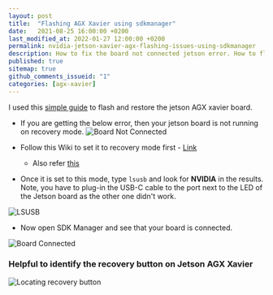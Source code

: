 ```yaml
---
layout: post
title:  "Flashing AGX Xavier using sdkmanager"
date:   2021-08-25 16:00:00 +0200
last_modified_at: 2022-01-27 12:00:00 +0200
permalink: nvidia-jetson-xavier-agx-flashing-issues-using-sdkmanager
description: How to fix the board not connected jetson error. How to flash the jetson board or how to hard reset the jetson board or how to reset the jetson agx or tx2
published: true
sitemap: true
github_comments_issueid: "1"
categories: [agx-xavier]
---
```

I used this [simple guide][1] to flash and restore the jetson AGX xavier board.

- If you are getting the below error, then your jetson board is not running on recovery mode.
![Board Not Connected](/assets/flashing-agx-xavier/board_not_connected.jpeg) <br>

- Follow this Wiki to set it to recovery mode first - [Link](https://developer.ridgerun.com/wiki/index.php?title=Xavier/Flashing_the_Board)
  - Also refer [this](https://developer.ridgerun.com/wiki/index.php?title=Xavier/Introduction/Carrier_Boards/Nvidia_developer_kit#Developer_Kit_Overview)

- Once it is set to this mode, type `lsusb` and look for **NVIDIA** in the results. Note, you have to plug-in the USB-C cable to the port next to the LED of the
Jetson board as the other one didn't work.

![LSUSB](/assets/flashing-agx-xavier/lsusb.jpeg) <br>

- Now open SDK Manager and see that your board is connected.

![Board Connected](/assets/flashing-agx-xavier/board_connected.jpeg) <br>

### Helpful to identify the recovery button on Jetson AGX Xavier

![Locating recovery button](/assets/flashing-agx-xavier/locating_recovery_button.jpeg) <br>


[1]: https://elinux.org/Jetson/Clone
